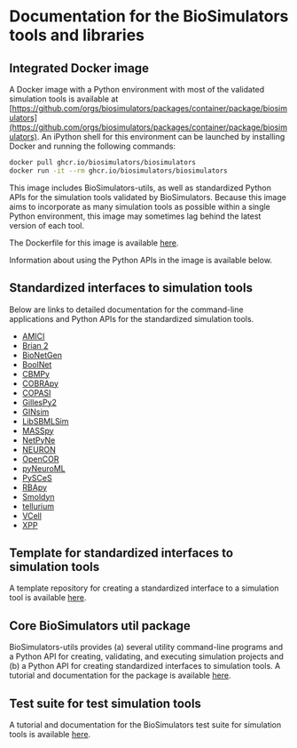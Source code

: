 # Documentation for the BioSimulators tools and libraries

## Integrated Docker image

A Docker image with a Python environment with most of the validated simulation tools is available at [https://github.com/orgs/biosimulators/packages/container/package/biosimulators](https://github.com/orgs/biosimulators/packages/container/package/biosimulators). An iPython shell for this environment can be launched by installing Docker and running the following commands:

```bash
docker pull ghcr.io/biosimulators/biosimulators
docker run -it --rm ghcr.io/biosimulators/biosimulators
```

This image includes BioSimulators-utils, as well as standardized Python APIs for the simulation tools validated by BioSimulators. Because this image aims to incorporate as many simulation tools as possible within a single Python environment, this image may sometimes lag behind the latest version of each tool.

The Dockerfile for this image is available [here](https://github.com/biosimulators/Biosimulators/blob/dev/Dockerfile).

Information about using the Python APIs in the image is available below.

## Standardized interfaces to simulation tools
Below are links to detailed documentation for the command-line applications and Python APIs for the standardized simulation tools.

* [AMICI](https://docs.biosimulators.org/Biosimulators_AMICI/)
* [Brian 2](https://docs.biosimulators.org/Biosimulators_pyNeuroML/)
* [BioNetGen](https://docs.biosimulators.org/Biosimulators_BioNetGen/)
* [BoolNet](https://docs.biosimulators.org/Biosimulators_BoolNet/)
* [CBMPy](https://docs.biosimulators.org/Biosimulators_CBMPy/)
* [COBRApy](https://docs.biosimulators.org/Biosimulators_COBRApy/)
* [COPASI](https://docs.biosimulators.org/Biosimulators_COPASI/)
* [GillesPy2](https://docs.biosimulators.org/Biosimulators_GillesPy2/)
* [GINsim](https://docs.biosimulators.org/Biosimulators_GINsim/)
* [LibSBMLSim](https://docs.biosimulators.org/Biosimulators_LibSBMLSim/)
* [MASSpy](https://docs.biosimulators.org/Biosimulators_MASSpy/)
* [NetPyNe](https://docs.biosimulators.org/Biosimulators_pyNeuroML/)
* [NEURON](https://docs.biosimulators.org/Biosimulators_pyNeuroML/)
* [OpenCOR](https://docs.biosimulators.org/Biosimulators_OpenCOR/)
* [pyNeuroML](https://docs.biosimulators.org/Biosimulators_pyNeuroML/)
* [PySCeS](https://docs.biosimulators.org/Biosimulators_PySCeS/)
* [RBApy](https://docs.biosimulators.org/Biosimulators_RBApy/)
* [Smoldyn](https://smoldyn.readthedocs.io/en/latest/python/api.html#sed-ml-combine-biosimulators-api)
* [tellurium](https://docs.biosimulators.org/Biosimulators_tellurium/)
* [VCell](https://github.com/virtualcell/vcell)
* [XPP](https://docs.biosimulators.org/Biosimulators_XPP/)

## Template for standardized interfaces to simulation tools
A template repository for creating a standardized interface to a simulation tool is available [here](https://github.com/biosimulators/Biosimulators_simulator_template).

## Core BioSimulators util package
BioSimulators-utils provides (a) several utility command-line programs and a Python API for creating, validating, and executing simulation projects and (b) a Python API for creating standardized interfaces to simulation tools. A tutorial and documentation for the package is available [here](https://docs.biosimulators.org/Biosimulators_utils/).

## Test suite for test simulation tools
A tutorial and documentation for the BioSimulators test suite for simulation tools is available [here](https://docs.biosimulators.org/Biosimulators_test_suite/).
